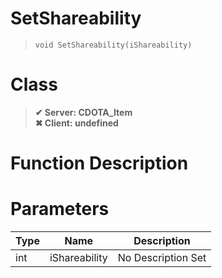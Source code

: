 # SetShareability
> `void SetShareability(iShareability)`
# Class
> __✔ Server: CDOTA_Item__  
> __✖ Client: undefined__  
# Function Description

# Parameters
Type|Name|Description
--|--|--
int|iShareability|No Description Set
